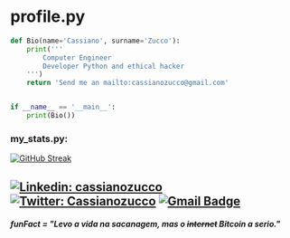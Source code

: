# profile.py
```python
def Bio(name='Cassiano', surname='Zucco'):
    print('''
        Computer Engineer
        Developer Python and ethical hacker
    ''')
    return 'Send me an mailto:cassianozucco@gmail.com'


if __name__ == '__main__':
    print(Bio())
```    

### my_stats.py:
[![GitHub Streak](https://github-readme-streak-stats.herokuapp.com?user=Cassianoczz&theme=python-dark&hide_border=true&ring=DD2727)](https://git.io/streak-stats)


[![Linkedin: cassianozucco](https://img.shields.io/badge/-cassianozucco-blue?style=flat-square&logo=Linkedin&logoColor=white&link=https://www.linkedin.com/in/cassianozucco/)](https://www.linkedin.com/in/cassianozucco/) 
[![Twitter: Cassianozucco](https://img.shields.io/badge/-Cassianozucco-1DA1F2?style=flat-square&logo=twitter&logoColor=white&link=https://twitter.com/Cassianozucco)](https://twitter.com/Cassianozucco) 
[![Gmail Badge](https://img.shields.io/badge/-cassianozucco@gmail.com-white?style=flat-square&logo=gmail&logoColor=red&link=mailto:cassianozucco@gmail.com)](mailto:cassianozucco@gmail.com) 
---------------------------------------------------------------------------------------------------------------------------------------------------------
<!-- Bitcoiner since 2016 -->
##### funFact = "Levo a vida na sacanagem, mas o <s>internet</s> Bitcoin a serio."
